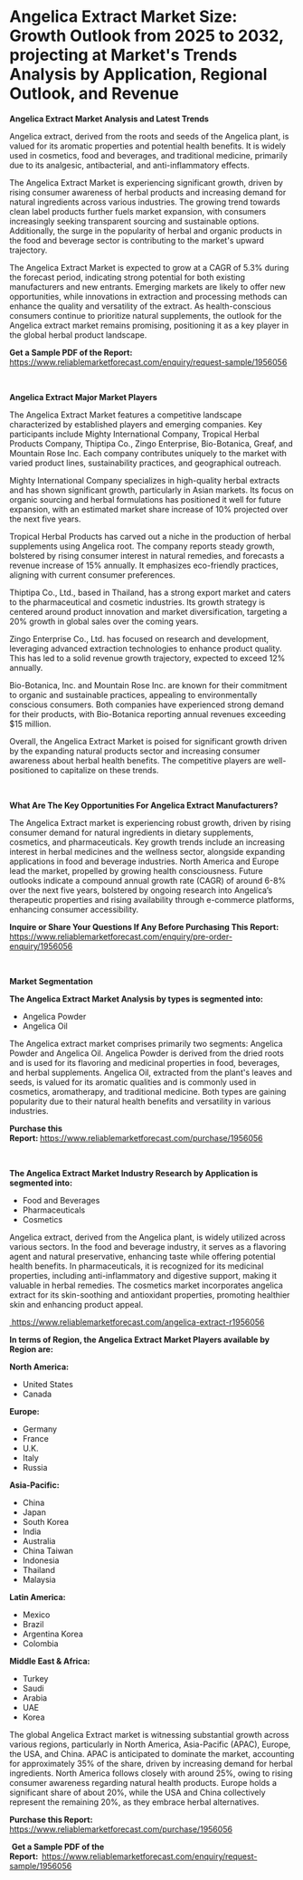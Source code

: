 <p><h1>Angelica Extract Market Size: Growth Outlook from 2025 to 2032, projecting at Market's Trends Analysis by Application, Regional Outlook, and Revenue</h1></p><p><strong>Angelica Extract Market Analysis and Latest Trends</strong></p>
<p><p>Angelica extract, derived from the roots and seeds of the Angelica plant, is valued for its aromatic properties and potential health benefits. It is widely used in cosmetics, food and beverages, and traditional medicine, primarily due to its analgesic, antibacterial, and anti-inflammatory effects.</p><p>The Angelica Extract Market is experiencing significant growth, driven by rising consumer awareness of herbal products and increasing demand for natural ingredients across various industries. The growing trend towards clean label products further fuels market expansion, with consumers increasingly seeking transparent sourcing and sustainable options. Additionally, the surge in the popularity of herbal and organic products in the food and beverage sector is contributing to the market's upward trajectory.</p><p>The Angelica Extract Market is expected to grow at a CAGR of 5.3% during the forecast period, indicating strong potential for both existing manufacturers and new entrants. Emerging markets are likely to offer new opportunities, while innovations in extraction and processing methods can enhance the quality and versatility of the extract. As health-conscious consumers continue to prioritize natural supplements, the outlook for the Angelica extract market remains promising, positioning it as a key player in the global herbal product landscape.</p></p>
<p><strong>Get a Sample PDF of the Report:&nbsp;</strong> <a href="https://www.reliablemarketforecast.com/enquiry/request-sample/1956056?utm_campaign=3135&utm_medium=2&utm_source=Github&utm_content=ia&utm_term=19042025&utm_id=angelica-extract">https://www.reliablemarketforecast.com/enquiry/request-sample/1956056</a></p>
<p>&nbsp;</p>
<p><strong>Angelica Extract Major Market Players</strong></p>
<p><p>The Angelica Extract Market features a competitive landscape characterized by established players and emerging companies. Key participants include Mighty International Company, Tropical Herbal Products Company, Thiptipa Co., Zingo Enterprise, Bio-Botanica, Greaf, and Mountain Rose Inc. Each company contributes uniquely to the market with varied product lines, sustainability practices, and geographical outreach.</p><p>Mighty International Company specializes in high-quality herbal extracts and has shown significant growth, particularly in Asian markets. Its focus on organic sourcing and herbal formulations has positioned it well for future expansion, with an estimated market share increase of 10% projected over the next five years.</p><p>Tropical Herbal Products has carved out a niche in the production of herbal supplements using Angelica root. The company reports steady growth, bolstered by rising consumer interest in natural remedies, and forecasts a revenue increase of 15% annually. It emphasizes eco-friendly practices, aligning with current consumer preferences.</p><p>Thiptipa Co., Ltd., based in Thailand, has a strong export market and caters to the pharmaceutical and cosmetic industries. Its growth strategy is centered around product innovation and market diversification, targeting a 20% growth in global sales over the coming years.</p><p>Zingo Enterprise Co., Ltd. has focused on research and development, leveraging advanced extraction technologies to enhance product quality. This has led to a solid revenue growth trajectory, expected to exceed 12% annually.</p><p>Bio-Botanica, Inc. and Mountain Rose Inc. are known for their commitment to organic and sustainable practices, appealing to environmentally conscious consumers. Both companies have experienced strong demand for their products, with Bio-Botanica reporting annual revenues exceeding $15 million.</p><p>Overall, the Angelica Extract Market is poised for significant growth driven by the expanding natural products sector and increasing consumer awareness about herbal health benefits. The competitive players are well-positioned to capitalize on these trends.</p></p>
<p>&nbsp;</p>
<p><strong>What Are The Key Opportunities For Angelica Extract Manufacturers?</strong></p>
<p><p>The Angelica Extract market is experiencing robust growth, driven by rising consumer demand for natural ingredients in dietary supplements, cosmetics, and pharmaceuticals. Key growth trends include an increasing interest in herbal medicines and the wellness sector, alongside expanding applications in food and beverage industries. North America and Europe lead the market, propelled by growing health consciousness. Future outlooks indicate a compound annual growth rate (CAGR) of around 6-8% over the next five years, bolstered by ongoing research into Angelica’s therapeutic properties and rising availability through e-commerce platforms, enhancing consumer accessibility.</p></p>
<p><strong>Inquire or Share Your Questions If Any Before Purchasing This Report:</strong> <a href="https://www.reliablemarketforecast.com/enquiry/pre-order-enquiry/1956056?utm_campaign=3135&utm_medium=2&utm_source=Github&utm_content=ia&utm_term=19042025&utm_id=angelica-extract">https://www.reliablemarketforecast.com/enquiry/pre-order-enquiry/1956056</a></p>
<p>&nbsp;</p>
<p><strong>Market Segmentation</strong></p>
<p><strong>The Angelica Extract Market Analysis by types is segmented into:</strong></p>
<p><ul><li>Angelica Powder</li><li>Angelica Oil</li></ul></p>
<p><p>The Angelica extract market comprises primarily two segments: Angelica Powder and Angelica Oil. Angelica Powder is derived from the dried roots and is used for its flavoring and medicinal properties in food, beverages, and herbal supplements. Angelica Oil, extracted from the plant's leaves and seeds, is valued for its aromatic qualities and is commonly used in cosmetics, aromatherapy, and traditional medicine. Both types are gaining popularity due to their natural health benefits and versatility in various industries.</p></p>
<p><strong>Purchase this Report:&nbsp;</strong><a href="https://www.reliablemarketforecast.com/purchase/1956056?utm_campaign=3135&utm_medium=2&utm_source=Github&utm_content=ia&utm_term=19042025&utm_id=angelica-extract">https://www.reliablemarketforecast.com/purchase/1956056</a></p>
<p>&nbsp;</p>
<p><strong>The Angelica Extract Market Industry Research by Application is segmented into:</strong></p>
<p><ul><li>Food and Beverages</li><li>Pharmaceuticals</li><li>Cosmetics</li></ul></p>
<p><p>Angelica extract, derived from the Angelica plant, is widely utilized across various sectors. In the food and beverage industry, it serves as a flavoring agent and natural preservative, enhancing taste while offering potential health benefits. In pharmaceuticals, it is recognized for its medicinal properties, including anti-inflammatory and digestive support, making it valuable in herbal remedies. The cosmetics market incorporates angelica extract for its skin-soothing and antioxidant properties, promoting healthier skin and enhancing product appeal.</p></p>
<p><a href="https://www.reliablemarketforecast.com/angelica-extract-r1956056?utm_campaign=3135&utm_medium=2&utm_source=Github&utm_content=ia&utm_term=19042025&utm_id=angelica-extract">&nbsp;https://www.reliablemarketforecast.com/angelica-extract-r1956056</a></p>
<p><strong>In terms of Region, the Angelica Extract Market Players available by Region are:</strong></p>
<p>
    <p> <strong> North America: </strong>
        <ul>
            <li>United States</li>
            <li>Canada</li>
        </ul>
        </p> 
    <p> <strong> Europe: </strong>
        <ul>
            <li>Germany</li>
            <li>France</li>
            <li>U.K.</li>
            <li>Italy</li>
            <li>Russia</li>
        </ul>
        </p> 
    <p> <strong> Asia-Pacific: </strong>
        <ul>
            <li>China</li>
            <li>Japan</li>
            <li>South Korea</li>
            <li>India</li>
            <li>Australia</li>
            <li>China Taiwan</li>
            <li>Indonesia</li>
            <li>Thailand</li>
            <li>Malaysia</li>
        </ul>
        </p> 
    <p> <strong> Latin America: </strong>
        <ul>
            <li>Mexico</li>
            <li>Brazil</li>
            <li>Argentina Korea</li>
            <li>Colombia</li>
        </ul>
        </p> 
    <p> <strong> Middle East & Africa: </strong>
        <ul>
            <li>Turkey</li>
            <li>Saudi</li>
            <li>Arabia</li>
            <li>UAE</li>
            <li>Korea</li>
        </ul>
    </p>
    </p>
<p><p>The global Angelica Extract market is witnessing substantial growth across various regions, particularly in North America, Asia-Pacific (APAC), Europe, the USA, and China. APAC is anticipated to dominate the market, accounting for approximately 35% of the share, driven by increasing demand for herbal ingredients. North America follows closely with around 25%, owing to rising consumer awareness regarding natural health products. Europe holds a significant share of about 20%, while the USA and China collectively represent the remaining 20%, as they embrace herbal alternatives.</p></p>
<p><strong>Purchase this Report: </strong><a href="https://www.reliablemarketforecast.com/purchase/1956056?utm_campaign=3135&utm_medium=2&utm_source=Github&utm_content=ia&utm_term=19042025&utm_id=angelica-extract">https://www.reliablemarketforecast.com/purchase/1956056</a></p>
<p>&nbsp;<strong>Get a Sample PDF of the Report:&nbsp;&nbsp;</strong><a href="https://www.reliablemarketforecast.com/enquiry/request-sample/1956056?utm_campaign=3135&utm_medium=2&utm_source=Github&utm_content=ia&utm_term=19042025&utm_id=angelica-extract">https://www.reliablemarketforecast.com/enquiry/request-sample/1956056</a></p>
<p><strong></strong></p>
<p><p></p><p></p><p></p></p>